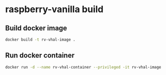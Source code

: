 # raspberry-vanilla build

## Build docker image

```bash
docker build -t rv-vhal-image .
```

## Run docker container

```bash
docker run -d --name rv-vhal-container --privileged -it rv-vhal-image
```

